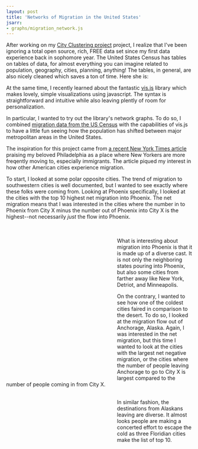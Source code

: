 ```yaml
---
layout: post
title: 'Networks of Migration in the United States'
jsarr:
- graphs/migration_network.js
---
```


After working on my [City Clustering project](https://ashleyajohn.github.io/2018/06/30/city-clustering.html) project, I realize that I've been ignoring a total open source, rich, FREE data set since my first data experience back in sophomore year. The United States Census has tables on tables of data, for almost everything you can imagine related to population, geography, cities, planning, anything! The tables, in general, are also nicely cleaned which saves a ton of time. 
Here she is:

<div id="visualization"></div>

At the same time, I recently learned about the fantastic [vis.js](http://visjs.org//) library which makes lovely, simple visualizations using javascript. The syntax is straightforward and intuitive while also leaving plently of room for personalization. 

In particular, I wanted to try out the library's network graphs. To do so, I combined [migration data from the US Census](https://www.census.gov/topics/population/migration/guidance/metro-to-metro-migration-flows.html) with the capabilities of vis.js to have a little fun seeing how the population has shifted between major metropolitan areas in the United States. 

The inspiration for this project came from [a recent New York Times article](https://www.nytimes.com/2018/07/20/nyregion/philadelphia-new-york-migration-immigrants.html) praising my beloved Philadelphia as a place where New Yorkers are more freqently moving to, especially immigrants. The article piqued my interest in how other American cities experience migration. 


To start, I looked at some polar opposite cities. The trend of migration to southwestern cities is well documented, but I wanted to see exactly where these folks were coming from. Looking at Phoenix specifically, I looked at the cities with the top 10 highest net migration into Phoenix. The net migration means that I was interested in the cities where the number in to Phoenix from City X minus the number out of Phoenix into City X is the highest--not necessarily _just_ the flow into Phoenix.  
<br>
<div id="mynetworkPhx" style="float:left; height: 400px; width:300px"></div>
<br>
What is interesting about migration into Phoenix is that it is made up of a diverse cast. It is not only the neighboring states pouring into Phoenix, but also some cities from farther away like New York, Detriot, and Minneapolis. 

On the contrary, I wanted to see how one of the coldest cities faired in comparison to the desert. To do so, I looked at the migration flow out of Anchorage, Alaska. Again, I was interested in the net migration, but this time I wanted to look at the cities with the largest net negative migration, or the cities where the number of people leaving Anchorage to go to City X is largest compared to the number of people coming in from City X. 
<br>
<div id="mynetworkAnc" style="float:left; height: 400px; width:300px"></div>
<br>
In similar fashion, the destinations from Alaskans leaving are diverse. It almost looks people are making a concerted effort to escape the cold as three Floridian cities make the list of top 10. 
